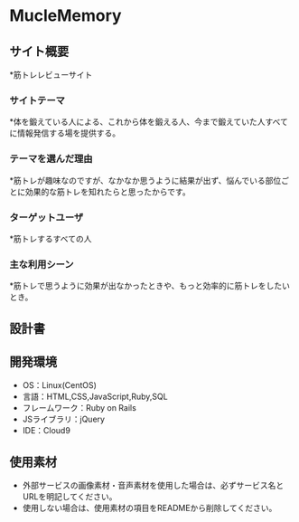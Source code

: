 # MucleMemory

## サイト概要
*筋トレレビューサイト
### サイトテーマ
*体を鍛えている人による、これから体を鍛える人、今まで鍛えていた人すべてに情報発信する場を提供する。

### テーマを選んだ理由
*筋トレが趣味なのですが、なかなか思うように結果が出ず、悩んでいる部位ごとに効果的な筋トレを知れたらと思ったからです。

### ターゲットユーザ
*筋トレするすべての人

### 主な利用シーン
*筋トレで思うように効果が出なかったときや、もっと効率的に筋トレをしたいとき。

## 設計書


## 開発環境
- OS：Linux(CentOS)
- 言語：HTML,CSS,JavaScript,Ruby,SQL
- フレームワーク：Ruby on Rails
- JSライブラリ：jQuery
- IDE：Cloud9

## 使用素材
- 外部サービスの画像素材・音声素材を使用した場合は、必ずサービス名とURLを明記してください。
- 使用しない場合は、使用素材の項目をREADMEから削除してください。